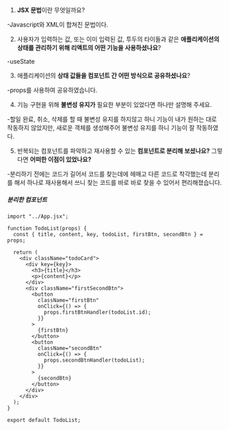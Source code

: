 1. **JSX 문법**이란 무엇일까요?

-Javascript와 XML이 합쳐진 문법이다.

2. 사용자가 입력하는 값, 또는 이미 입력된 값, 투두의 타이들과 같은 **애플리케이션의 상태를 관리하기 위해 리액트의 어떤 기능을 사용하셨나요**?

-useState

3. 애플리케이션의 **상태 값들을 컴포넌트 간 어떤 방식으로 공유하셨나요**?

-props를 사용하여 공유하였습니다.

4. 기능 구현을 위해 **불변성 유지가** 필요한 부분이 있었다면 하나만 설명해 주세요.

-할일 완료, 취소, 삭제를 할 때 불변성 유지를 하지않고 하니 기능이 내가 원하는 대로 작동하지 않았지만, 새로운 객체를 생성해주어 불변성 유지를 하니 기능이 잘 작동하였다.

5. 반복되는 컴포넌트를 파악하고 재사용할 수 있는 **컴포넌트로 분리해 보셨나요?** 그렇다면 **어떠한 이점이 있었나요?**

-분리하기 전에는 코드가 길어서 코드를 찾는데에 헤매고 다른 코드로 착각했는데 분리를 해서 하나로 재사용해서 쓰니 찾는 코드를 바로 바로 찾을 수 있어서 편리해졌습니다.

##### 분리한 컴포넌트

```import React from "react";
import "../App.jsx";

function TodoList(props) {
  const { title, content, key, todoList, firstBtn, secondBtn } = props;

  return (
    <div className="todoCard">
      <div key={key}>
        <h3>{title}</h3>
        <p>{content}</p>
      </div>
      <div className="firstSecondBtn">
        <button
          className="firstBtn"
          onClick={() => {
            props.firstBtnHandler(todoList.id);
          }}
        >
          {firstBtn}
        </button>
        <button
          className="secondBtn"
          onClick={() => {
            props.secondBtnHandler(todoList);
          }}
        >
          {secondBtn}
        </button>
      </div>
    </div>
  );
}

export default TodoList;
```
